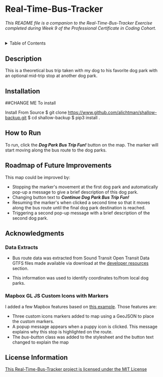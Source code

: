 # Real-Time-Bus-Tracker

###### This README file is a companion to the Real-Time-Bus-Tracker Exercise completed during Week 9 of the Professional Certificate in Coding Cohort. 

<!-- TABLE OF CONTENTS -->
<details>
  <summary>Table of Contents</summary>
  <ol>
    <li><a href="#description">Description</a></li>
    <li><a href="#how-to-run">How to Run</a></li>
    <li><a href="#roadmap-of-future-improvements">Roadmap of Future Improvements</a></li>
    <li><a href="#acknowledgments">Acknowledgments</a></li>
     <ul>
        <li><a href="#data-extracts">Data Extracts</a></li>
        <li><a href="#mapbox-gl-js-custom-icons-with-markers">Mapbox GL</a></li>
      </ul>
    <li><a href="#license">License</a></li>
  </ol>
</details>

## Description
This is a theoretical bus trip taken with my dog to his favorite dog park with an optional mid-trip stop at another dog park. 


## Installation 
##CHANGE ME
To install

Install From Source
$ git clone https://www.github.com/alichtman/shallow-backup.git
$ cd shallow-backup
$ pip3 install .


## How to Run
To run, click the ___Dog Park Bus Trip Fun!___ button on the map. The marker will start moving along the bus route to the dog parks.

## Roadmap of Future Improvements
This map could be improved by:
* Stopping the marker's movement at the first dog park and automatically pop-up a message to give a brief description of this dog park. 
* Changing button text to ___Continue Dog Park Bus Trip Fun!___ 
* Resuming the marker's when clicked a second time so that it moves along the bus route until the final dog park destination is reached.
* Triggering a second pop-up message with a brief description of the second dog park. 

## Acknowledgments

### Data Extracts
* Bus route data was extracted from Sound Transit Open Transit Data GTFS files made available via download at the [developer resources](http://www.soundtransit.org/Developer-resources/Data-downloads) section.

* This information was used to identify coordinates to/from local dog parks. 

### Mapbox GL JS Custom Icons with Markers
I added a few Mapbox features based on [this example](https://docs.mapbox.com/mapbox-gl-js/example/custom-marker-icons/). Those features are:
* Three custom icons markers added to map using a GeoJSON to place the custom markers. 
* A popup message appears when a puppy icon is clicked. This message explains why this stop is highlighted on the route.
* The *bus-button* class was added to the stylesheet and the button text changed to explain the map 

## License Information
[This Real-Time-Bus-Tracker project is licensed under the MIT License](https://github.com/wkbw/Real-Time-Bus-Tracker#:~:text=Commit%20time-,LICENSE,-Initial%20commit)


